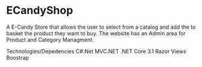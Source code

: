 # ECandyShop
A E-Candy Store that allows the user to select from a catalog and add the to basket the product they want to buy. The website has an Admin area for Product and Category Managment.  

Technologies/Depedencies 
C#.Net 
MVC.NET 
.NET Core 3.1
Razor Views
Boostrap 
